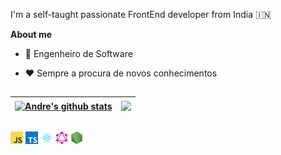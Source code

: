 

I'm a self-taught passionate FrontEnd developer from India 🇮🇳

**About me**

- 💼 Engenheiro de Software

- ❤️ Sempre a procura de novos conhecimentos

  ##

| <a href="https://github.com/Andre-Bigaran/github-readme-stats"><img align="center" src="https://github-readme-stats.vercel.app/api?username=Andre-Bigaran&show_icons=true&include_all_commits=true&theme=buefy&hide_border=true" alt="Andre's github stats" /></a> | <a href="https://github.com/Andre-Bigaran/github-readme-stats"><img align="center" src="https://github-readme-stats.vercel.app/api/top-langs/?username=Andre-Bigaran&layout=compact&theme=buefy&hide_border=true" /></a> |
| ------------- | ------------- |
  
##

<code><img height="20" src="https://raw.githubusercontent.com/github/explore/80688e429a7d4ef2fca1e82350fe8e3517d3494d/topics/javascript/javascript.png"></code>
<code><img height="20" src="https://raw.githubusercontent.com/github/explore/80688e429a7d4ef2fca1e82350fe8e3517d3494d/topics/typescript/typescript.png"></code>
<code><img height="20" src="https://raw.githubusercontent.com/github/explore/80688e429a7d4ef2fca1e82350fe8e3517d3494d/topics/react/react.png"></code>
<code><img height="20" src="https://raw.githubusercontent.com/github/explore/5c058a388828bb5fde0bcafd4bc867b5bb3f26f3/topics/graphql/graphql.png"></code>
<code><img height="20" src="https://raw.githubusercontent.com/github/explore/80688e429a7d4ef2fca1e82350fe8e3517d3494d/topics/nodejs/nodejs.png"></code>    

 


